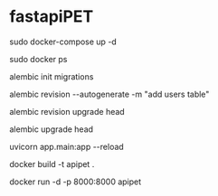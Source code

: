 # fastapiPET

sudo docker-compose up -d

sudo docker ps

alembic init migrations

alembic revision --autogenerate -m "add users table"

alembic revision upgrade head

alembic upgrade head

uvicorn app.main:app --reload

docker build -t apipet .

docker run -d -p 8000:8000 apipet
